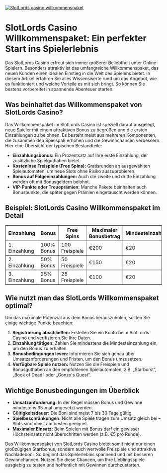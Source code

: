 [![SlotLords casino willkommenspaket](https://123-caf.pages.dev/gitsignup.png)](https://vrmoo.ru/Bt82HjjY)

<h1>SlotLords Casino Willkommenspaket: Ein perfekter Start ins Spielerlebnis</h1>  <p>Das SlotLords Casino erfreut sich immer größerer Beliebtheit unter Online-Spielern. Besonders attraktiv ist das umfangreiche Willkommenspaket, das neuen Kunden einen idealen Einstieg in die Welt des Spielens bietet. In diesem Artikel erfahren Sie alles Wissenswerte rund um das Angebot, wie es funktioniert und welche Vorteile es mit sich bringt. So können Sie bestens vorbereitet in spannende Abenteuer starten.</p>  <h2>Was beinhaltet das Willkommenspaket von SlotLords Casino?</h2>  <p>Das Willkommenspaket im SlotLords Casino ist speziell darauf ausgelegt, neue Spieler mit einem attraktiven Bonus zu begrüßen und die ersten Einzahlungen zu belohnen. Es besteht meist aus mehreren Komponenten, die zusammen den Spielspaß erhöhen und die Gewinnchancen verbessern. Hier eine Übersicht der typischen Bestandteile:</p>  <ul>   <li><strong>Einzahlungsbonus:</strong> Ein Prozentsatz auf Ihre erste Einzahlung, der zusätzliche Spielguthaben bietet.</li>   <li><strong>Kostenlose Freispiele (Free Spins):</strong> Gratisrunden an ausgewählten Spielautomaten, um neue Slots ohne Risiko auszuprobieren.</li>   <li><strong>Bonus auf Folgeeinzahlungen:</strong> Auch die zweite und dritte Einzahlung werden oft mit Bonusgeldern belohnt.</li>   <li><strong>VIP-Punkte oder Treueprämien:</strong> Manche Pakete beinhalten auch Bonuspunkte, die später gegen Prämien eingetauscht werden können.</li> </ul>  <h2>Beispiel: SlotLords Casino Willkommenspaket im Detail</h2>  <table border="1" cellpadding="8" cellspacing="0">   <thead>     <tr>       <th>Einzahlung</th>       <th>Bonus</th>       <th>Free Spins</th>       <th>Maximaler Bonusbetrag</th>       <th>Mindesteinzahlung</th>     </tr>   </thead>   <tbody>     <tr>       <td>1. Einzahlung</td>       <td>100% Bonus</td>       <td>100 Freispiele</td>       <td>€200</td>       <td>€20</td>     </tr>     <tr>       <td>2. Einzahlung</td>       <td>50% Bonus</td>       <td>50 Freispiele</td>       <td>€150</td>       <td>€20</td>     </tr>     <tr>       <td>3. Einzahlung</td>       <td>25% Bonus</td>       <td>25 Freispiele</td>       <td>€100</td>       <td>€20</td>     </tr>   </tbody> </table>  <h2>Wie nutzt man das SlotLords Willkommenspaket optimal?</h2>  <p>Um das maximale Potenzial aus dem Bonus herauszuholen, sollten Sie einige wichtige Punkte beachten:</p>  <ol>   <li><strong>Registrierung abschließen:</strong> Erstellen Sie ein Konto beim SlotLords Casino und verifizieren Sie Ihre Daten.</li>   <li><strong>Einzahlung tätigen:</strong> Zahlen Sie mindestens die Mindesteinzahlung ein, um den Bonus zu erhalten.</li>   <li><strong>Bonusbedingungen lesen:</strong> Informieren Sie sich genau über Umsatzanforderungen und Fristen, um den Bonus umzusetzen.</li>   <li><strong>Verfügbare Spiele nutzen:</strong> Nutzen Sie die Freispiele und Bonusguthaben an den empfohlenen Spielautomaten, z.B. „Starburst“, „Book of Dead“ oder „Gonzo's Quest“.</li> </ol>  <h2>Wichtige Bonusbedingungen im Überblick</h2>  <ul>   <li><strong>Umsatzanforderung:</strong> In der Regel müssen Bonus und Gewinne mindestens 35-mal umgesetzt werden.</li>   <li><strong>Gültigkeitsdauer:</strong> Die Boni sind meist 7 bis 30 Tage gültig.</li>   <li><strong>Spielbeschränkungen:</strong> Nicht alle Spiele tragen zum Umsatz gleich bei – Slots sind meist am besten geeignet.</li>   <li><strong>Maximaler Einsatz:</strong> Beim Spielen mit Bonus darf ein gewisser Höchsteinsatz nicht überschritten werden (z.B. €5 pro Runde).</li> </ul>  <p>Das Willkommenspaket von SlotLords Casino bietet somit nicht nur einen großzügigen Startbonus, sondern auch wertvolle Freispiele und attraktive Nachladeboni. So beginnt das Spielerlebnis spannend und mit besseren Gewinnchancen. Nutzen Sie diese Chancen, um Ihre Lieblingsspiele ausgiebig zu testen und hoffentlich mit Gewinnen durchzustarten.</p>